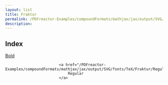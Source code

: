 ```yaml
---
layout: list
title: Fraktur
permalink: /PDFreactor-Examples/compoundFormats/mathjax/jax/output/SVG/fonts/TeX/Fraktur/
description: 
---
```


## Index
<div class="boxes">
                            <a href="/PDFreactor-Examples/compoundFormats/mathjax/jax/output/SVG/fonts/TeX/Fraktur/Bold/">
                                Bold
                            </a>

                            <a href="/PDFreactor-Examples/compoundFormats/mathjax/jax/output/SVG/fonts/TeX/Fraktur/Regular/">
                                Regular
                            </a>
</div>


